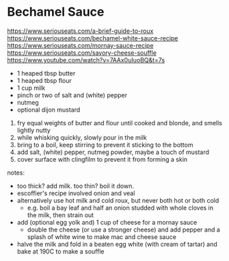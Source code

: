 # Bechamel Sauce

https://www.seriouseats.com/a-brief-guide-to-roux
https://www.seriouseats.com/bechamel-white-sauce-recipe
https://www.seriouseats.com/mornay-sauce-recipe
https://www.seriouseats.com/savory-cheese-souffle
https://www.youtube.com/watch?v=7AAx0uIuoBQ&t=7s

* 1 heaped tbsp butter
* 1 heaped tbsp flour
* 1 cup milk
* pinch or two of salt and (white) pepper
* nutmeg
* optional dijon mustard

1. fry equal weights of butter and flour until cooked and blonde, and smells lightly nutty
2. while whisking quickly, slowly pour in the milk
3. bring to a boil, keep stirring to prevent it sticking to the bottom
4. add salt, (white) pepper, nutmeg powder, maybe a touch of mustard
5. cover surface with clingfilm to prevent it from forming a skin

notes:

* too thick? add milk. too thin? boil it down.
* escoffier's recipe involved onion and veal
* alternatively use hot milk and cold roux, but never both hot or both cold
  * e.g. boil a bay leaf and half an onion studded with whole cloves in the milk, then strain out
* add (optional egg yolk and) 1 cup of cheese for a mornay sauce
  * double the cheese (or use a stronger cheese) and add pepper and a splash of white wine to make mac and cheese sauce
* halve the milk and fold in a beaten egg white (with cream of tartar) and bake at 190C to make a souffle
